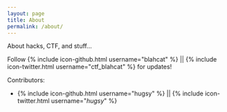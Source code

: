 ```yaml
---
layout: page
title: About
permalink: /about/
---
```


About hacks, CTF, and stuff...

Follow {% include icon-github.html username="blahcat" %} || {% include icon-twitter.html username="ctf_blahcat" %} for updates!

Contributors:

   - {% include icon-github.html username="hugsy" %} || {% include icon-twitter.html username="_hugsy_" %}

